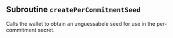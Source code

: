 ## Subroutine `createPerCommitmentSeed`

Calls the wallet to obtain an unguessabele seed for use in the per-commitment secret.
